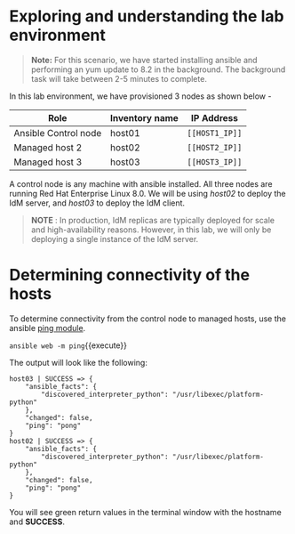 # Exploring and understanding the lab environment

>**Note:** For this scenario, we have started installing ansible and performing an yum update to 8.2 in the background. The background task will take between 2-5 minutes to complete. 

In this lab environment, we have provisioned 3 nodes as shown below -

| Role                 | Inventory name | IP Address     |
| ---------------------| ---------------| ---------------|
| Ansible Control node | host01         | `[[HOST1_IP]]` |
| Managed host 2       | host02         | `[[HOST2_IP]]` |
| Managed host 3       | host03         | `[[HOST3_IP]]` |

A control node is any machine with ansible installed. All three nodes are running Red Hat Enterprise Linux 8.0. We will be using *host02*
to deploy the IdM server, and *host03* to deploy the IdM client. 

> __NOTE__ : In production, IdM replicas are typically deployed for scale and high-availability reasons. However, in this lab, we will only
be deploying a single instance of the IdM server.

# Determining	connectivity of the hosts

To determine connectivity from the control node to managed hosts, use the ansible [ping module](https://docs.ansible.com/ansible/latest/modules/ping_module.html).

`ansible web -m ping`{{execute}}

The output will look like the following:

```
host03 | SUCCESS => {
    "ansible_facts": {
        "discovered_interpreter_python": "/usr/libexec/platform-python"
    },
    "changed": false,
    "ping": "pong"
}
host02 | SUCCESS => {
    "ansible_facts": {
        "discovered_interpreter_python": "/usr/libexec/platform-python"
    },
    "changed": false,
    "ping": "pong"
}
```

You will see green return values in the terminal window with the hostname and **SUCCESS**.
